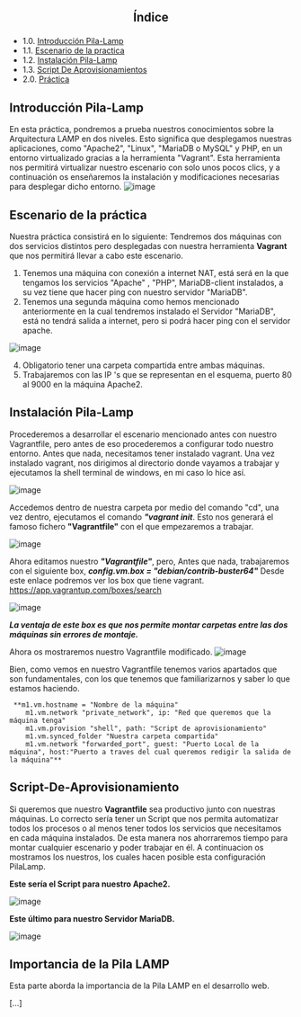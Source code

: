 ## <p align="center">Índice</p>


- 1.0. [Introducción Pila-Lamp](#Introducción-Pila-Lamp)
-    1.1. [Escenario de la practica](#Escenario-de-la-práctica)
-    1.2. [Instalación Pila-Lamp](#Instalación-Pila-Lamp)
-    1.3. [Script De Aprovisionamientos](#Script-De-Aprovisionamiento)
- 2.0. [Práctica ](#Script-De-Aprovisionamiento)


## Introducción Pila-Lamp

En esta práctica, pondremos a prueba nuestros conocimientos sobre la Arquitectura LAMP en dos niveles. Esto significa que desplegamos nuestras aplicaciones, como "Apache2", "Linux", "MariaDB o MySQL" y PHP, en un entorno virtualizado gracias a la herramienta "Vagrant". Esta herramienta nos permitirá virtualizar nuestro escenario con solo unos pocos clics, y a continuación os enseñaremos la instalación y modificaciones necesarias para desplegar dicho entorno.
![image](https://github.com/JBC1994/Practica_Lamp_DosNiveles_Joaquin_Blanco_Contreras/assets/120668110/b893fabd-652d-4ab7-ba1c-a7851c2531f7)


## Escenario de la práctica
Nuestra práctica consistirá en lo siguiente: Tendremos dos máquinas con dos servicios distintos pero desplegadas con nuestra herramienta **Vagrant** que nos permitirá llevar a cabo este escenario.
1) Tenemos una máquina con conexión a internet NAT, está será en la que tengamos los servicios "Apache" , "PHP", MariaDB-client instalados, a su vez tiene que hacer ping con nuestro servidor "MariaDB".
2) Tenemos una segunda máquina como hemos mencionado anteriormente en la cual tendremos instalado el Servidor "MariaDB", está no tendrá salida a internet, pero si podrá hacer ping con el servidor apache.

![image](https://github.com/JBC1994/Practica_Lamp_DosNiveles_Joaquin_Blanco_Contreras/assets/120668110/df903f78-0af6-42e8-aa14-086280cea2aa)

4) Obligatorio tener una carpeta compartida entre ambas máquinas.
5) Trabajaremos con las IP 's que se representan en el esquema, puerto 80 al 9000 en la máquina Apache2.

## Instalación Pila-Lamp

Procederemos a desarrollar el escenario mencionado antes con nuestro Vagrantfile, pero antes de eso procederemos a configurar todo nuestro entorno. 
Antes que nada, necesitamos tener instalado vagrant.
Una vez instalado vagrant, nos dirigimos al directorio donde vayamos a trabajar y ejecutamos la shell terminal de windows, en mi caso lo hice así. 

![image](https://github.com/JBC1994/Practica_Lamp_DosNiveles_Joaquin_Blanco_Contreras/assets/120668110/08dd2c7c-2039-400a-9e84-f78de5cd2dac)

Accedemos dentro de nuestra carpeta por medio del comando "cd", una vez dentro, ejecutamos el comando ***"vagrant init***.
Esto nos generará el famoso fichero **"Vagrantfile"** con el que empezaremos a trabajar.

![image](https://github.com/JBC1994/Practica_Lamp_DosNiveles_Joaquin_Blanco_Contreras/assets/120668110/c16e468d-a51c-4b51-af79-2f7d04e1f3ab)

Ahora editamos nuestro ***"Vagrantfile"***, pero,
Antes que nada, trabajaremos con el siguiente box, ***config.vm.box = "debian/contrib-buster64"*** 
Desde este enlace podremos ver los box que tiene vagrant. https://app.vagrantup.com/boxes/search

![image](https://github.com/JBC1994/Practica_Lamp_DosNiveles_Joaquin_Blanco_Contreras/assets/120668110/90795c2e-3296-470c-847f-02cffe81b084)

***La ventaja de este box es que nos permite montar carpetas entre las dos máquinas sin errores de montaje.***

Ahora os mostraremos nuestro Vagrantfile modificado. 
![image](https://github.com/JBC1994/Practica_Lamp_DosNiveles_Joaquin_Blanco_Contreras/assets/120668110/1241a52a-ece2-4722-bda0-e9c7afe9479d)

Bien, como vemos en nuestro Vagrantfile tenemos varios apartados que son fundamentales, con los que tenemos que familiarizarnos y saber lo que estamos haciendo. 

	 **m1.vm.hostname = "Nombre de la máquina"
  		m1.vm.network "private_network", ip: "Red que queremos que la máquina tenga"
		m1.vm.provision "shell", path: "Script de aprovisionamiento"
		m1.vm.synced_folder "Nuestra carpeta compartida"
		m1.vm.network "forwarded_port", guest: "Puerto Local de la máquina", host:"Puerto a traves del cual queremos redigir la salida de la máquina"**
  
## Script-De-Aprovisionamiento

Si queremos que nuestro **Vagrantfile** sea productivo junto con nuestras máquinas. Lo correcto sería tener un Script que nos permita automatizar todos los procesos o al menos tener todos los servicios que necesitamos en cada máquina instalados. De esta manera nos ahorraremos tiempo para montar cualquier escenario y poder trabajar en él.
A continuacion os mostramos los nuestros, los cuales hacen posible esta configuración PilaLamp.

**Este sería el Script para nuestro Apache2.**

![image](https://github.com/JBC1994/Practica_Lamp_DosNiveles_Joaquin_Blanco_Contreras/assets/120668110/c8b2f2e5-a3f5-4fd5-8b85-51ef37aca3a3)

**Este último para nuestro Servidor MariaDB.**

![image](https://github.com/JBC1994/Practica_Lamp_DosNiveles_Joaquin_Blanco_Contreras/assets/120668110/bf91d03c-374a-4f52-bbd9-c95905fd0a88)


## Importancia de la Pila LAMP

Esta parte aborda la importancia de la Pila LAMP en el desarrollo web.

[...]
